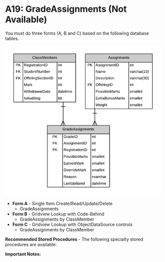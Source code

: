 # A19: GradeAssignments (Not Available)

You must do three forms (A, B and C) based on the following database tables.

![](A19.png)

- **Form A** - Single Item Create/Read/Update/Delete
  - GradeAssignments
- **Form B** - Gridview Lookup with Code-Behind
  - GradeAssignments by ClassMember
- **Form C** - Gridview Lookup with ObjectDataSource controls
  - GradeAssignments by ClassMember

**Recommended Stored Procedures** - The following specialty stored procedures are available:

**Important Notes:** 
